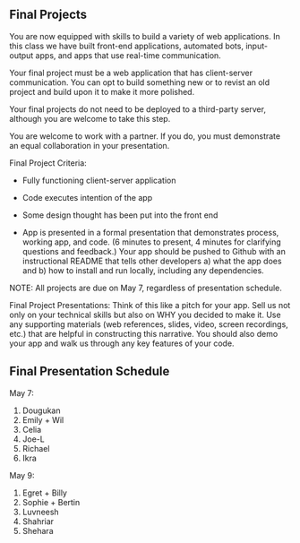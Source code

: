 ## Final Projects

You are now equipped with skills to build a variety of web applications. In this class we have built front-end applications, automated bots, input-output apps, and apps that use real-time communication. 

Your final project must be a web application that has client-server communication. You can opt to build something new or to revist an old project and build upon it to make it more polished.

Your final projects do not need to be deployed to a third-party server, although you are welcome to take this step.

You are welcome to work with a partner. If you do, you must demonstrate an equal collaboration in your presentation.

Final Project Criteria:

* Fully functioning client-server application

* Code executes intention of the app

* Some design thought has been put into the front end

* App is presented in a formal presentation that demonstrates process, working app, and code. (6 minutes to present, 4 minutes for clarifying questions and feedback.) Your app should be pushed to Github with an instructional README that tells other developers a) what the app does and b) how to install and run locally, including any dependencies.

NOTE: All projects are due on May 7, regardless of presentation schedule.

Final Project Presentations: Think of this like a pitch for your app. Sell us not only on your technical skills but also on WHY you decided to make it. Use any supporting materials (web references, slides, video, screen recordings, etc.) that are helpful in constructing this narrative. You should also demo your app and walk us through any key features of your code.

## Final Presentation Schedule 

May 7:

1. Dougukan
2. Emily + Wil
3. Celia
4. Joe-L
5. Richael
6. Ikra

May 9:

1. Egret + Billy
2. Sophie + Bertin
3. Luvneesh
4. Shahriar
5. Shehara



